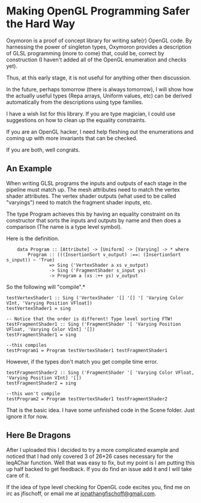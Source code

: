 # Making OpenGL Programming Safer the Hard Way

Oxymoron is a proof of concept library for writing safe(r) OpenGL code.
By harnessing the power of singleton types, Oxymoron provides a description of
GLSL programming (more to come) that, could be, correct by construction (I haven't added all of the OpenGL enumeration and checks yet).

Thus, at this early stage, it is not useful for anything other then discussion.

In the future, perhaps tomorrow (there is always tomorrow), I will show how the 
actually useful types (Repa arrays, Uniform values, etc) can be derived automatically from the descriptions using type families. 

I have a wish list for this library. If you are type magician, I could use suggestions
on how to clean up the equality constraints. 

If you are an OpenGL hacker, I need help fleshing out the enumerations and 
coming up with more invariants that can be checked.

If you are both, well congrats.

## An Example

When writing GLSL programs the inputs and outputs of each stage in the pipeline must match up. The mesh attributes need to match the vertex shader attributes. The vertex shader outputs (what used to be called "varyings") need to match the fragment shader inputs, etc.

The type Program achieves this by having an equality constraint on its constructor that sorts the inputs and outputs by name and then does a comparison (The name is a type level symbol).

Here is the definition.

```
    data Program :: [Attribute] -> [Uniform] -> [Varying] -> * where
        Program :: (((InsertionSort v_output) :==: (InsertionSort s_input)) ~ 'True) 
                => Sing ('VertexShader a xs v_output) 
                -> Sing ('FragmentShader s_input ys) 
                -> Program a (xs :++ ys) v_output
```

So the following will "compile".* 

```
testVertexShader1 :: Sing ('VertexShader '[] '[] '[ 'Varying Color VInt, 'Varying Position VFloat])
testVertexShader1 = sing

-- Notice that the order is different! Type level sorting FTW!
testFragmentShader1 :: Sing ('FragmentShader '[ 'Varying Position VFloat, 'Varying Color VInt] '[])
testFragmentShader1 = sing

--this compiles
testProgram1 = Program testVertexShader1 testFragmentShader1
```

However, if the types don't match you get compile time error.

```
testFragmentShader2 :: Sing ('FragmentShader '[ 'Varying Color VFloat, 'Varying Position VInt] '[])
testFragmentShader2 = sing

--this won't compile
testProgram2 = Program testVertexShader1 testFragmentShader2
```

That is the basic idea. I have some unfinished code in the Scene folder. Just ignore it for now.

## Here Be Dragons

After I uploaded this I decided to try a more complicated example and noticed that I had only covered 3 of 26*26 cases necessary for the leqAChar function. Well that was easy to fix, but my point is I am putting this up half backed to get feedback. If you do find an issue add it and I will take care of it.

If the idea of type level checking for OpenGL code excites you, find me on irc as  jfischoff, or email me at jonathangfischoff@gmail.com.





